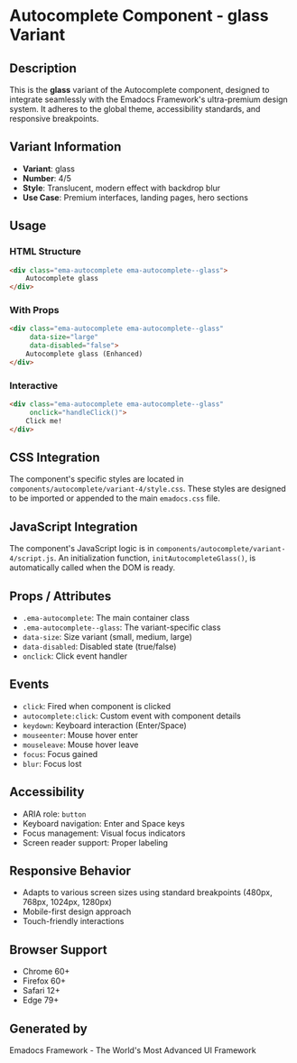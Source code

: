 # Autocomplete Component - glass Variant

## Description
This is the **glass** variant of the Autocomplete component, designed to integrate seamlessly with the Emadocs Framework's ultra-premium design system. It adheres to the global theme, accessibility standards, and responsive breakpoints.

## Variant Information
- **Variant**: glass
- **Number**: 4/5
- **Style**: Translucent, modern effect with backdrop blur
- **Use Case**: Premium interfaces, landing pages, hero sections

## Usage

### HTML Structure
```html
<div class="ema-autocomplete ema-autocomplete--glass">
    Autocomplete glass
</div>
```

### With Props
```html
<div class="ema-autocomplete ema-autocomplete--glass" 
     data-size="large" 
     data-disabled="false">
    Autocomplete glass (Enhanced)
</div>
```

### Interactive
```html
<div class="ema-autocomplete ema-autocomplete--glass" 
     onclick="handleClick()">
    Click me!
</div>
```

## CSS Integration
The component's specific styles are located in `components/autocomplete/variant-4/style.css`. These styles are designed to be imported or appended to the main `emadocs.css` file.

## JavaScript Integration
The component's JavaScript logic is in `components/autocomplete/variant-4/script.js`. An initialization function, `initAutocompleteGlass()`, is automatically called when the DOM is ready.

## Props / Attributes
- `.ema-autocomplete`: The main container class
- `.ema-autocomplete--glass`: The variant-specific class
- `data-size`: Size variant (small, medium, large)
- `data-disabled`: Disabled state (true/false)
- `onclick`: Click event handler

## Events
- `click`: Fired when component is clicked
- `autocomplete:click`: Custom event with component details
- `keydown`: Keyboard interaction (Enter/Space)
- `mouseenter`: Mouse hover enter
- `mouseleave`: Mouse hover leave
- `focus`: Focus gained
- `blur`: Focus lost

## Accessibility
- ARIA role: `button`
- Keyboard navigation: Enter and Space keys
- Focus management: Visual focus indicators
- Screen reader support: Proper labeling

## Responsive Behavior
- Adapts to various screen sizes using standard breakpoints (480px, 768px, 1024px, 1280px)
- Mobile-first design approach
- Touch-friendly interactions

## Browser Support
- Chrome 60+
- Firefox 60+
- Safari 12+
- Edge 79+

## Generated by
Emadocs Framework - The World's Most Advanced UI Framework
